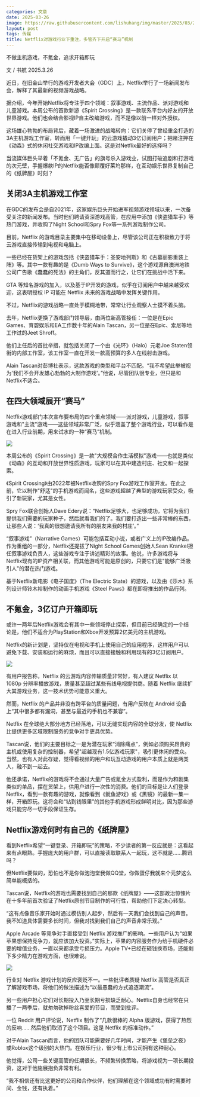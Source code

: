 ```yaml
---
categories: 文章
date: 2025-03-26
image: https://raw.githubusercontent.com/lishuhang/img/master/2025/03/26/01.png
layout: post
tags: 传媒
title: Netflix对游戏行业下重注，多管齐下开启“赛马”机制
---
```


不做主机游戏，不氪金，追求开箱即玩  

文 / 书航 2025.3.26  

近日，在旧金山举行的游戏开发者大会（GDC）上，Netflix举行了一场新闻发布会，解释了其最新的视频游戏战略。  

据介绍，今年开始Netflix将专注于四个领域：叙事游戏、主流作品、派对游戏和儿童游戏。本周公布的首款新游《Spirit Crossing》是一款联系平台内好友的开放世界游戏。他们也会结合影视IP自主改编游戏，而不是像以前一样对外授权。  

这场雄心勃勃的布局背后，藏着一场激进的战略转向：它们关停了曾经重金打造的3A主机游戏工作室，转而用「一键开玩」的云游戏撬动3亿订阅用户；把赌注押在《动森》式的休闲社交游戏和IP改编上面。这是对Netflix最好的选择吗？  

当流媒体巨头举着「不氪金、无广告」的旗号杀入游戏业，试图打破追剧和打游戏的次元壁，手握爆款IP的Netflix能否像颠覆好莱坞那样，在互动娱乐世界复制自己的《纸牌屋》时刻？  

## 关闭3A主机游戏工作室

在GDC的发布会是自2021年，这家娱乐巨头开始进军视频游戏领域以来，一次备受关注的新闻发布。当时他们聘请资深游戏高管，在应用中添加《侠盗猎车手》等热门游戏，并收购了Night School和Spry Fox等一系列游戏制作公司。  

目前，Netflix 的游戏目录主要集中在移动设备上，尽管该公司正在积极致力于将云游戏直接传输到电视和电脑上。  

一些已经在货架上的游戏包括《侠盗猎车手：圣安地列斯》和《古墓丽影重装上阵》等。其中一款有趣的是《Dumb Ways to Survive》，这个游戏源自澳洲地铁公司广告歌《蠢蠢的死法》的主角们，反其道而行之，让它们在挑战中活下来。  

GTA 等知名游戏的加入，以及基于IP开发的游戏，似乎在订阅用户中越来越受欢迎，这表明授权 IP 可能在 Netflix 未来的游戏战略中发挥关键作用。  

不过，Netflix的游戏战略一直处于模糊地带，常常让行业观察人士摸不着头脑。  

去年，Netflix更换了游戏部门领导层，由两位新高管接任：一位是在Epic Games、育碧娱乐和EA工作数十年的Alain Tascan，另一位是在Epic、索尼等地工作过的Jeet Shroff。  

他们上任后的首批举措，就包括关闭了一个由《光环》（Halo）元老Joe Staten领衔的内部工作室，该工作室一直在开发一款高预算的多人在线射击游戏。  

Alain Tascan对彭博社表示，这款游戏的类型和平台不匹配。“我不希望此举被视为'我们不会开发雄心勃勃的大制作游戏'。”他说，尽管团队很专业，但只是和Netflix不适合。  

## 在四大领域展开“赛马”

Netflix游戏部门本次宣布要布局的四个重点领域——派对游戏，儿童游戏，叙事游戏和"主流"游戏——这些领域非常广泛，似乎涵盖了整个游戏行业，可以看作是在进入行业前期，用来试水的一种“赛马”机制。  

![](https://raw.githubusercontent.com/lishuhang/img/master/2025/03/26/02.png)

本周公布的《Spirit Crossing》是一款"大规模合作生活模拟"游戏——也就是类似《动森》的互动和开放世界性质游戏，玩家可以在其中建造村庄、社交和一起探索。  

《Spirit Crossing》由2022年被Netflix收购的Spry Fox游戏工作室开发。在此之前，它以制作"舒适"的手机游戏而闻名，这些游戏超越了典型的游戏玩家受众，吸引了新玩家，尤其是女性。  

Spry Fox联合创始人Dave Edery说：“Netflix足够大，也足够成功，它将为我们提供我们需要的玩家种子，然后就看我们的了。我们要打造出一些非常棒的东西，让那些人说：‘我真的很想邀请我所有的朋友来我的村庄’。”  

“叙事游戏”（Narrative Games）可能包括互动小说，或者广义上的IP改编作品。作为重组的一部分，Netflix还提拔了Night School Games创始人Sean Krankel担任叙事游戏负责人，这些游戏专注于讲述精彩的故事。他说，许多游戏将与Netflix现有的IP资产相关联，而其他游戏可能是原创的，只要它们是"能够广泛吸引人"的潜在热门游戏。  

基于Netflix新电影《电子国度》（The Electric State）的游戏，以及由《莎木》系列设计师铃木裕制作的动画手机游戏《Steel Paws》都在即将推出的作品行列。  

## 不氪金，3亿订户开箱即玩

或许一两年后Netflix游戏会有其中一些领域停止探索，但目前已经确定的一个结论是，他们不适合为PlayStation和Xbox开发预算2亿美元的主机游戏。  

Netflix的新计划是，坚持仅在电视和手机上使用自己的应用程序，这样用户可以避免下载、安装和运行的麻烦，而且可以直接接触和利用现有的3亿订阅用户。  

![](https://raw.githubusercontent.com/lishuhang/img/master/2025/03/26/03.jpg)

有用户报告称，Netflix 的云游戏内容传输质量非常好，有人建议 Netflix 以 1080p 分辨率播放游戏，质量甚至超过某些有线电视提供商。随着 Netflix 继续扩大其游戏业务，这一技术优势可能意义重大。  

然而，Netflix 的产品并非没有跨平台的质量问题，有用户反映在 Android 设备上“其中很多都有漏洞，甚至与最近的手机也不兼容”。  

Netflix 在全球绝大部分地方已经落地，可以无缝实现内容的全球分发，使 Netflix 比提供更多区域限制服务的竞争对手更具优势。  

Tascan说，他们的主要目标之一是为潜在玩家“消除痛点”，例如必须购买昂贵的主机或使用复杂的控制器，希望"超越现有1.5亿游戏玩家"，吸引更休闲的受众。当然，也有人对此存疑，觉得看视频的用户和玩互动游戏的用户本质上就是两类人，融不到一起去。  

他还承诺，Netflix的游戏将不会通过大量广告或氪金方式盈利，而是作为和剧集类似的单品，摆在货架上，供用户进行一次性的消费。他们的目标是让人们登录Netflix，看到一款有趣的游戏，就像看到《鱿鱼游戏》或《黑镜》的最新一集一样，开箱即玩。这将会和“钻到钱眼里”的其他手机游戏形成鲜明对比，因为那些游戏只能穷尽一切手段保证生存。  

## Netflix游戏何时有自己的《纸牌屋》

看到Netflix希望“一键登录、开箱即玩”的策略，不少读者的第一反应就是：这看起来有点眼熟。手握庞大的用户群，可以直接读取联系人一起玩，这不就是……腾讯吗？  

但Netflix要做的，恐怕也不是你做泡泡堂我做QQ堂，你做蛋仔我就来个元梦这么简单能概括的。  

Tascan说，Netflix的游戏也需要找到自己的那款《纸牌屋》——这部政治惊悚片在十多年前首次验证了Netflix原创节目制作的可行性，帮助他们下定决心转型。  

“这有点像音乐家开始时通过模仿别人起步，然后有一天我们会找到自己的声音。我不知道具体需要多长时间，但我对找到我们自己的声音非常乐观。”  

Apple Arcade 等竞争对手直接受到 Netflix 游戏推广的影响。一些用户认为“如果苹果想保持竞争力，就应该加大投资。”实际上，苹果的内容服务作为给手机硬件必要的增值业务，一直以来都承受亏损压力。Apple TV+已经在砸钱换市场，还能剩下多少精力在游戏方面，也很难说。  

![](https://raw.githubusercontent.com/lishuhang/img/master/2025/03/26/04.png)

行业对 Netflix 游戏计划的反应褒贬不一。一些批评者质疑 Netflix 高管是否真正了解游戏市场，将他们的做法描述为“以最愚蠢的方式追逐潮流”。  

另一些用户担心它们对长期投入乃至长期亏损缺乏耐心。Netflix自身也经常在只播了一两季后，就匆匆砍掉粉丝喜爱的节目，而受到批评。  

一位 Reddit 用户评论说，Netflix 制作了“几款很棒的 Alpha 版游戏，获得了热烈的反响……然后他们取消了这个项目。这是 Netflix 的标准动作。”  

对于Alain Tascan而言，他的团队可能需要好几年时间，才能产生《堡垒之夜》或Roblox这个级别的大热门。在娱乐行业，很少有上市公司拥有这种耐心。  

他觉得，公司一些关键高管的任期很长，不频繁转换策略，将游戏视为一项长期投资，这对于他施展抱负非常有利。  

“我不相信还有比这更好的公司和合作伙伴，他们理解在这个领域成功有时需要时间、金钱，还有执着。”  
